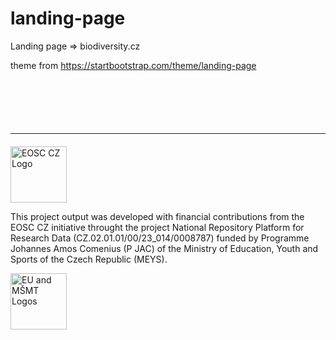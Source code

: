 # landing-page
Landing page => biodiversity.cz

theme from https://startbootstrap.com/theme/landing-page

[//]: # (obligatory branding for EOSC.CZ)
<hr style="margin-top: 100px; margin-bottom: 20px">

<p style="text-align: left"> <img src="https://webcentrum.muni.cz/media/3831863/seda_eosc.png" alt="EOSC CZ Logo" height="90"> </p>
This project output was developed with financial contributions from the EOSC CZ initiative throught the project National Repository Platform for Research Data (CZ.02.01.01/00/23_014/0008787) funded by Programme Johannes Amos Comenius (P JAC) of the Ministry of Education, Youth and Sports of the Czech Republic (MEYS).

<p style="text-align: left"> <img src="https://webcentrum.muni.cz/media/3832168/seda_eu-msmt_eng.png" alt="EU and MŠMT Logos" height="90"> </p>
